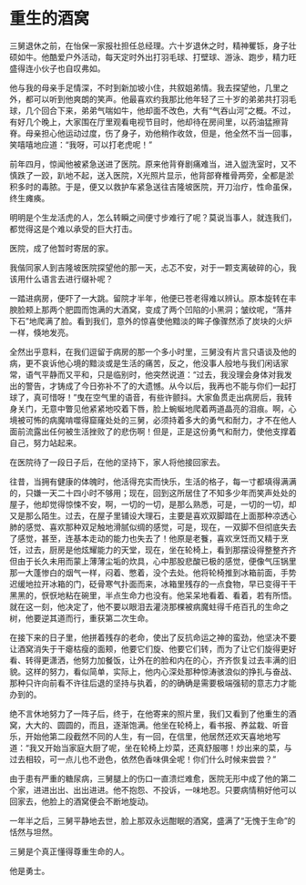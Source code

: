 # 重生的酒窝

三舅退休之前，在怡保一家报社担任总经理。六十岁退休之时，精神矍铄，身子壮硕如牛。他酷爱户外活动，每天定时外出打羽毛球、打壁球、游泳、跑步，精力旺盛得连小伙子也自叹弗如。 

他与我的母亲手足情深，不时到新加坡小住，共叙姐弟情。我去探望他，几里之外，都可以听到他爽朗的笑声。他最喜欢约我那比他年轻了三十岁的弟弟共打羽毛球，几个回合下来，弟弟气喘如牛，他却面不改色，大有“气吞山河”之概。不过，有好几个晚上，大家围在厅里观看电视节目时，他却待在房间里，以药油猛擦背脊。母亲担心他运动过度，伤了身子，劝他稍作收敛，但是，他全然不当一回事，笑嘻嘻地应道：“我呀，可以打老虎呢！” 

前年四月，惊闻他被紧急送进了医院。原来他背脊剧痛难当，进入盥洗室时，又不慎跌了一跤，趴地不起，送入医院，X光照片显示，他背部脊椎骨两旁，全都是淤积多时的毒脓。于是，便又以救护车紧急送往吉隆坡医院，开刀治疗，性命虽保，终生瘫痪。 

明明是个生龙活虎的人，怎么转瞬之间便寸步难行了呢？莫说当事人，就连我们，都觉得这是个难以承受的巨大打击。 

医院，成了他暂时寄居的家。 

我偕同家人到吉隆坡医院探望他的那一天，忐忑不安，对于一颗支离破碎的心，我该用什么语言去进行缀补呢？ 

一踏进病房，便吓了一大跳。留院才半年，他便已苍老得难以辨认。原本旋转在丰腴脸颊上那两个肥圆而饱满的大酒窝，变成了两个凹陷的小黑洞；皱纹呢，“落井下石”地爬满了脸。看到我们，意外的惊喜使他黯淡的眸子像骤然添了炭块的火炉一样，倏地发亮。 

全然出乎意料，在我们逗留于病房的那一个多小时里，三舅没有片言只语谈及他的病，更不哀诉他心境的黯淡或是生活的痛苦，反之，他没事人般地与我们闲话家常，语气平静而又平和，只是临别时，他突然说道：“过去，我没理会身体对我发出的警告，才铸成了今日弥补不了的大遗憾。从今以后，我再也不能与你们一起打球了，真可惜呀！”曳在空气里的语音，有些许颤抖。大家鱼贯走出病房后，我转身关门，无意中瞥见他紧紧地咬着下唇，脸上蜿蜒地爬着两道晶亮的泪痕。啊，心境被可怖的病魔啃噬得窟窿处处的三舅，必须持着多大的勇气和耐力，才不在他人面前流露出任何被生活挫败了的悲伤啊！但是，正是这份勇气和耐力，使他支撑着自己，努力站起来。 

在医院待了一段日子后，在他的坚持下，家人将他接回家去。 

往昔，当拥有健康的体魄时，他活得充实而快乐，生活的格子，每一寸都填得满满的，只嫌一天二十四小时不够用；现在，回到这所居住了不知多少年而笑声处处的屋子，他却觉得惊悚不安，啊，一切的一切，是那么熟悉，可是，一切的一切，却又是那么陌生。过去，在屋子里铺设大理石，主要是喜欢双脚踏在上面那种凉透心肺的感觉、喜欢那种双足触地滑腻似绸的感觉，可是，现在，一双脚不但彻底失去了感觉，甚至，连基本走动的能力也失去了！他原是老餮，喜欢烹饪而又精于烹饪，过去，厨房是他炫耀能力的天堂，现在，坐在轮椅上，看到那摆设得整整齐齐但由于长久未用而蒙上薄薄尘垢的炊具，心中那股悲酸已极的感觉，便像气压锅里那一大蓬惨白的烟气一样，闷着、憋着，没个去处。他将轮椅推到冰箱前面，手势迟缓地拉开冰箱的门，砭骨寒气扑面而来，冰箱里残存的一点食物，早已变得干干黑黑的，恹恹地粘在碗里，半点生命力也没有。他呆呆地看着、看着，若有所悟。就在这一刻，他决定了，他不要以眼泪去灌浇那棵被病魔蛀得千疮百孔的生命之树，他要逆其道而行，重获第二次生命。 

在接下来的日子里，他拼着残存的老命，使出了反抗命运之神的蛮劲，他坚决不要让酒窝消失于干瘪枯瘦的面颊，他要它们旋、他要它们转，而为了让它们旋得更好看、转得更潇洒，他努力加餐饭，让外在的脸和内在的心，齐齐恢复过去丰满的旧貌。这样的努力，看似简单，实际上，他内心深处那种惊涛骇浪似的挣扎与奋战、那种只许向前看不许往后退的坚持与执着，的的确确是需要极端强韧的意志力才能办到的。 

绝不言休地努力了一阵子后，终于，在他寄来的照片里，我们又看到了他重生的酒窝，大大的、圆圆的，而且，逐渐饱满。他坐在轮椅上，看书报、养盆栽、听音乐，开始他第二段截然不同的人生，有一回，在信里，他居然还欢天喜地地写道：“我又开始当家庭大厨了呢，坐在轮椅上炒菜，还真舒服哪！炒出来的菜，与过去相较，可一点儿也不逊色，依然色香味俱全呢！你们什么时候来尝尝？” 

由于患有严重的糖尿病，三舅腿上的伤口一直溃烂难愈，医院无形中成了他的第二个家，进进出出、出出进进。他不抱怨、不投诉，一味地忍。只要病情稍好他可以回家去，他脸上的酒窝便会不断地旋动。 

一年半之后，三舅平静地去世，脸上那双永远酣眠的酒窝，盛满了“无愧于生命”的恬然与坦然。 

三舅是个真正懂得尊重生命的人。 

他是勇士。